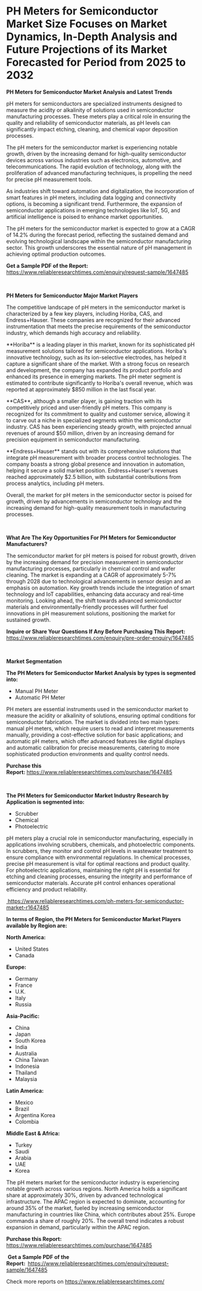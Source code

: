 <p><h1>PH Meters for Semiconductor Market Size Focuses on Market Dynamics, In-Depth Analysis and Future Projections of its Market Forecasted for Period from 2025 to 2032</h1></p><p><strong>PH Meters for Semiconductor Market Analysis and Latest Trends</strong></p>
<p><p>pH meters for semiconductors are specialized instruments designed to measure the acidity or alkalinity of solutions used in semiconductor manufacturing processes. These meters play a critical role in ensuring the quality and reliability of semiconductor materials, as pH levels can significantly impact etching, cleaning, and chemical vapor deposition processes.</p><p>The pH meters for the semiconductor market is experiencing notable growth, driven by the increasing demand for high-quality semiconductor devices across various industries such as electronics, automotive, and telecommunications. The rapid evolution of technology, along with the proliferation of advanced manufacturing techniques, is propelling the need for precise pH measurement tools.</p><p>As industries shift toward automation and digitalization, the incorporation of smart features in pH meters, including data logging and connectivity options, is becoming a significant trend. Furthermore, the expansion of semiconductor applications in emerging technologies like IoT, 5G, and artificial intelligence is poised to enhance market opportunities.</p><p>The pH meters for the semiconductor market is expected to grow at a CAGR of 14.2% during the forecast period, reflecting the sustained demand and evolving technological landscape within the semiconductor manufacturing sector. This growth underscores the essential nature of pH management in achieving optimal production outcomes.</p></p>
<p><strong>Get a Sample PDF of the Report:&nbsp;</strong> <a href="https://www.reliableresearchtimes.com/enquiry/request-sample/1647485?utm_campaign=2267&utm_medium=2&utm_source=Github&utm_content=ia&utm_term=29032025&utm_id=ph-meters-for-semiconductor">https://www.reliableresearchtimes.com/enquiry/request-sample/1647485</a></p>
<p>&nbsp;</p>
<p><strong>PH Meters for Semiconductor Major Market Players</strong></p>
<p><p>The competitive landscape of pH meters in the semiconductor market is characterized by a few key players, including Horiba, CAS, and Endress+Hauser. These companies are recognized for their advanced instrumentation that meets the precise requirements of the semiconductor industry, which demands high accuracy and reliability.</p><p>**Horiba** is a leading player in this market, known for its sophisticated pH measurement solutions tailored for semiconductor applications. Horiba's innovative technology, such as its ion-selective electrodes, has helped it capture a significant share of the market. With a strong focus on research and development, the company has expanded its product portfolio and enhanced its presence in emerging markets. The pH meter segment is estimated to contribute significantly to Horiba's overall revenue, which was reported at approximately $850 million in the last fiscal year.</p><p>**CAS**, although a smaller player, is gaining traction with its competitively priced and user-friendly pH meters. This company is recognized for its commitment to quality and customer service, allowing it to carve out a niche in specialized segments within the semiconductor industry. CAS has been experiencing steady growth, with projected annual revenues of around $50 million, driven by an increasing demand for precision equipment in semiconductor manufacturing.</p><p>**Endress+Hauser** stands out with its comprehensive solutions that integrate pH measurement with broader process control technologies. The company boasts a strong global presence and innovation in automation, helping it secure a solid market position. Endress+Hauser's revenues reached approximately $2.5 billion, with substantial contributions from process analytics, including pH meters.</p><p>Overall, the market for pH meters in the semiconductor sector is poised for growth, driven by advancements in semiconductor technology and the increasing demand for high-quality measurement tools in manufacturing processes.</p></p>
<p>&nbsp;</p>
<p><strong>What Are The Key Opportunities For PH Meters for Semiconductor Manufacturers?</strong></p>
<p><p>The semiconductor market for pH meters is poised for robust growth, driven by the increasing demand for precision measurement in semiconductor manufacturing processes, particularly in chemical control and wafer cleaning. The market is expanding at a CAGR of approximately 5-7% through 2028 due to technological advancements in sensor design and an emphasis on automation. Key growth trends include the integration of smart technology and IoT capabilities, enhancing data accuracy and real-time monitoring. Looking ahead, the shift towards advanced semiconductor materials and environmentally-friendly processes will further fuel innovations in pH measurement solutions, positioning the market for sustained growth.</p></p>
<p><strong>Inquire or Share Your Questions If Any Before Purchasing This Report:</strong> <a href="https://www.reliableresearchtimes.com/enquiry/pre-order-enquiry/1647485?utm_campaign=2267&utm_medium=2&utm_source=Github&utm_content=ia&utm_term=29032025&utm_id=ph-meters-for-semiconductor">https://www.reliableresearchtimes.com/enquiry/pre-order-enquiry/1647485</a></p>
<p>&nbsp;</p>
<p><strong>Market Segmentation</strong></p>
<p><strong>The PH Meters for Semiconductor Market Analysis by types is segmented into:</strong></p>
<p><ul><li>Manual PH Meter</li><li>Automatic PH Meter</li></ul></p>
<p><p>PH meters are essential instruments used in the semiconductor market to measure the acidity or alkalinity of solutions, ensuring optimal conditions for semiconductor fabrication. The market is divided into two main types: manual pH meters, which require users to read and interpret measurements manually, providing a cost-effective solution for basic applications; and automatic pH meters, which offer advanced features like digital displays and automatic calibration for precise measurements, catering to more sophisticated production environments and quality control needs.</p></p>
<p><strong>Purchase this Report:&nbsp;</strong><a href="https://www.reliableresearchtimes.com/purchase/1647485?utm_campaign=2267&utm_medium=2&utm_source=Github&utm_content=ia&utm_term=29032025&utm_id=ph-meters-for-semiconductor">https://www.reliableresearchtimes.com/purchase/1647485</a></p>
<p>&nbsp;</p>
<p><strong>The PH Meters for Semiconductor Market Industry Research by Application is segmented into:</strong></p>
<p><ul><li>Scrubber</li><li>Chemical</li><li>Photoelectric</li></ul></p>
<p><p>pH meters play a crucial role in semiconductor manufacturing, especially in applications involving scrubbers, chemicals, and photoelectric components. In scrubbers, they monitor and control pH levels in wastewater treatment to ensure compliance with environmental regulations. In chemical processes, precise pH measurement is vital for optimal reactions and product quality. For photoelectric applications, maintaining the right pH is essential for etching and cleaning processes, ensuring the integrity and performance of semiconductor materials. Accurate pH control enhances operational efficiency and product reliability.</p></p>
<p><a href="https://www.reliableresearchtimes.com/ph-meters-for-semiconductor-market-r1647485?utm_campaign=2267&utm_medium=2&utm_source=Github&utm_content=ia&utm_term=29032025&utm_id=ph-meters-for-semiconductor">&nbsp;https://www.reliableresearchtimes.com/ph-meters-for-semiconductor-market-r1647485</a></p>
<p><strong>In terms of Region, the PH Meters for Semiconductor Market Players available by Region are:</strong></p>
<p>
    <p> <strong> North America: </strong>
        <ul>
            <li>United States</li>
            <li>Canada</li>
        </ul>
        </p> 
    <p> <strong> Europe: </strong>
        <ul>
            <li>Germany</li>
            <li>France</li>
            <li>U.K.</li>
            <li>Italy</li>
            <li>Russia</li>
        </ul>
        </p> 
    <p> <strong> Asia-Pacific: </strong>
        <ul>
            <li>China</li>
            <li>Japan</li>
            <li>South Korea</li>
            <li>India</li>
            <li>Australia</li>
            <li>China Taiwan</li>
            <li>Indonesia</li>
            <li>Thailand</li>
            <li>Malaysia</li>
        </ul>
        </p> 
    <p> <strong> Latin America: </strong>
        <ul>
            <li>Mexico</li>
            <li>Brazil</li>
            <li>Argentina Korea</li>
            <li>Colombia</li>
        </ul>
        </p> 
    <p> <strong> Middle East & Africa: </strong>
        <ul>
            <li>Turkey</li>
            <li>Saudi</li>
            <li>Arabia</li>
            <li>UAE</li>
            <li>Korea</li>
        </ul>
    </p>
    </p>
<p><p>The pH meters market for the semiconductor industry is experiencing notable growth across various regions. North America holds a significant share at approximately 30%, driven by advanced technological infrastructure. The APAC region is expected to dominate, accounting for around 35% of the market, fueled by increasing semiconductor manufacturing in countries like China, which contributes about 25%. Europe commands a share of roughly 20%. The overall trend indicates a robust expansion in demand, particularly within the APAC region.</p></p>
<p><strong>Purchase this Report: </strong><a href="https://www.reliableresearchtimes.com/purchase/1647485?utm_campaign=2267&utm_medium=2&utm_source=Github&utm_content=ia&utm_term=29032025&utm_id=ph-meters-for-semiconductor">https://www.reliableresearchtimes.com/purchase/1647485</a></p>
<p>&nbsp;<strong>Get a Sample PDF of the Report:&nbsp;&nbsp;</strong><a href="https://www.reliableresearchtimes.com/enquiry/request-sample/1647485?utm_campaign=2267&utm_medium=2&utm_source=Github&utm_content=ia&utm_term=29032025&utm_id=ph-meters-for-semiconductor">https://www.reliableresearchtimes.com/enquiry/request-sample/1647485</a></p>
<p><strong></strong></p>
<p>Check more reports on <a href="https://www.reliableresearchtimes.com/?utm_campaign=2267&utm_medium=2&utm_source=Github&utm_content=ia&utm_term=29032025&utm_id=ph-meters-for-semiconductor">https://www.reliableresearchtimes.com/</a></p>